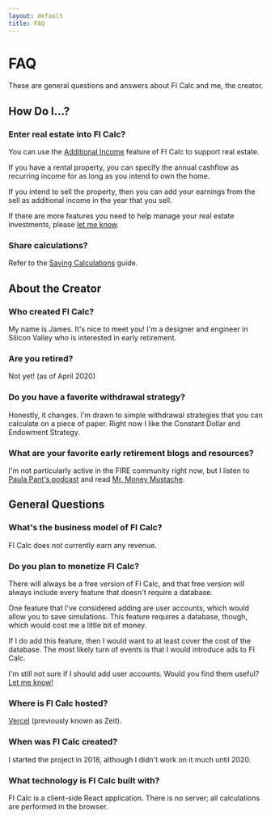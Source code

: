 ```yaml
---
layout: default
title: FAQ
---
```


# FAQ

These are general questions and answers about FI Calc and me, the creator.

## How Do I...?

### Enter real estate into FI Calc?

You can use the [Additional Income](/configuration/additional-income/) feature
of FI Calc to support real estate.

If you have a rental property, you can specify the annual cashflow as recurring
income for as long as you intend to own the home.

If you intend to sell the property, then you can add your earnings from the sell
as additional income in the year that you sell.

If there are more features you need to help manage your real estate investments,
please [let me know](/contact/).

### Share calculations?

Refer to the [Saving Calculations](/saving-calculations/) guide.

## About the Creator

### Who created FI Calc?

My name is James. It's nice to meet you! I'm a designer and engineer in Silicon
Valley who is interested in early retirement.

### Are you retired?

Not yet! (as of April 2020)

### Do you have a favorite withdrawal strategy?

Honestly, it changes. I'm drawn to simple withdrawal strategies that you can
calculate on a piece of paper. Right now I like the Constant Dollar and
Endowment Strategy.

### What are your favorite early retirement blogs and resources?

I'm not particularly active in the FIRE community right now, but I listen to
[Paula Pant's podcast](https://affordanything.com) and read
[Mr. Money Mustache](https://www.mrmoneymustache.com).

## General Questions

### What's the business model of FI Calc?

FI Calc does not currently earn any revenue.

### Do you plan to monetize FI Calc?

There will always be a free version of FI Calc, and that free version will
always include every feature that doesn't require a database.

One feature that I've considered adding are user accounts, which would allow you
to save simulations. This feature requires a database, though, which would cost
me a little bit of money.

If I do add this feature, then I would want to at least cover the cost of the
database. The most likely turn of events is that I would introduce ads to FI
Calc.

I'm still not sure if I should add user accounts. Would you find them useful?
[Let me know!](/contact/)

### Where is FI Calc hosted?

[Vercel](https://vercel.com) (previously known as Zeit).

### When was FI Calc created?

I started the project in 2018, although I didn't work on it much until 2020.

### What technology is FI Calc built with?

FI Calc is a client-side React application. There is no server; all calculations
are performed in the browser.
